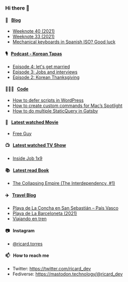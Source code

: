 ### Hi there 👋

#### 📝 &nbsp;&nbsp;[Blog](https://ricard.blog)

- [Weeknote 40 (2021)](https://ricard.blog/weeknote/week-40-2021/)
- [Weeknote 33 (2021)](https://ricard.blog/weeknote/week-33-2021/)
- [Mechanical keyboards in Spanish ISO? Good luck](https://ricard.blog/rant/mechanical-keyboards-in-spanish-iso-good-luck/)

#### 🎙 &nbsp;&nbsp;[Podcast - Korean Tapas](https://koreantapas.show/)

- [Episode 4: let&#39;s get married](https://anchor.fm/korean-tapas/episodes/Episode-4-lets-get-married-e19hjbh)
- [Episode 3: Jobs and interviews](https://anchor.fm/korean-tapas/episodes/Episode-3-Jobs-and-interviews-e18k4hh)
- [Episode 2: Korean Thanksgiving](https://anchor.fm/korean-tapas/episodes/Episode-2-Korean-Thanksgiving-e17tm78)

#### 👨🏻‍💻 &nbsp;&nbsp;[Code](https://ricard.dev)

- [How to defer scripts in WordPress](https://ricard.dev/how-to-defer-scripts-in-wordpress/)
- [How to create custom commands for Mac’s Spotlight](https://ricard.dev/how-to-create-custom-commands-for-macs-spotlight/)
- [How to do multiple StaticQuery in Gatsby](https://ricard.dev/how-to-do-multiple-staticquery-in-gatsby/)

#### 🍿 &nbsp;&nbsp;[Latest watched Movie](https://quicoto.github.io/reviews/movies/)

- [Free Guy](https://quicoto.github.io/reviews/movies/free-guy/)

#### 📺 &nbsp;&nbsp;[Latest watched TV Show](https://quicoto.github.io/reviews/tv-shows)

- [Inside Job 1x9](https://quicoto.github.io/reviews/tv-shows/inside-job/1x9/)

#### 📚 &nbsp;&nbsp;[Latest read Book](https://ricard.blog/books/)

- [The Collapsing Empire (The Interdependency, #1)](https://www.goodreads.com/review/show/3758663519?utm_medium=api&amp;utm_source=rss)

#### ✈️ &nbsp;&nbsp;[Travel Blog](https://www.quicoto.com/)

- [Playa de La Concha en San Sebastián – País Vasco](https://www.quicoto.com/playa-de-la-concha-en-san-sebastian-pais-vasco/)
- [Playa de La Barceloneta (2021)](https://www.quicoto.com/playa-de-la-barceloneta-2021/)
- [Viajando en tren](https://www.quicoto.com/viajando-en-tren/)

#### 📷 &nbsp;&nbsp;Instagram
- [@ricard.torres](https://www.instagram.com/ricard.torres/)

#### 📫 &nbsp;&nbsp;How to reach me

- Twitter: https://twitter.com/ricard_dev
- Fediverse: https://mastodon.technology/@ricard_dev
